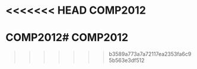 <<<<<<< HEAD
COMP2012
=======
# COMP2012# COMP2012
>>>>>>> b3589a773a7a72117ea2353fa6c95b563e3df512
